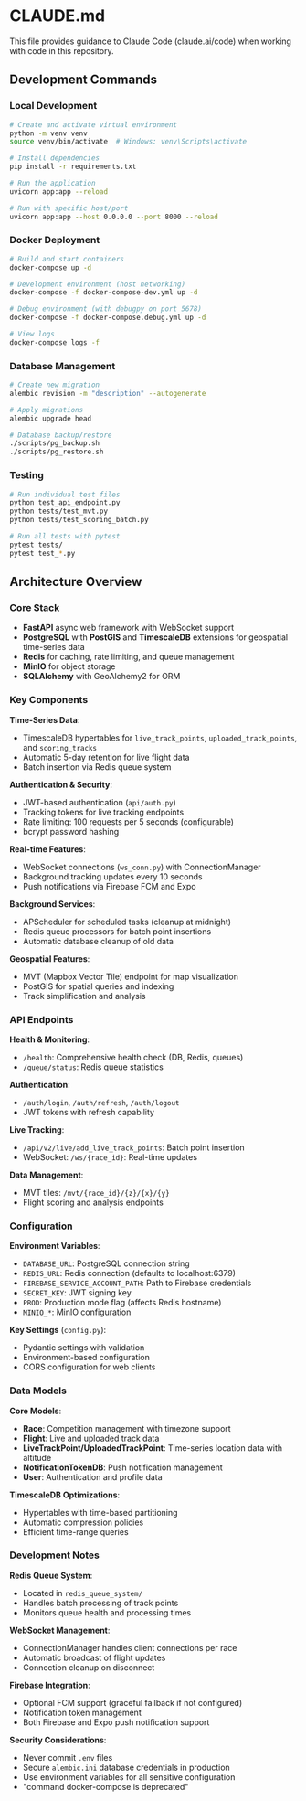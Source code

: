 # CLAUDE.md

This file provides guidance to Claude Code (claude.ai/code) when working with code in this repository.

## Development Commands

### Local Development
```bash
# Create and activate virtual environment
python -m venv venv
source venv/bin/activate  # Windows: venv\Scripts\activate

# Install dependencies
pip install -r requirements.txt

# Run the application
uvicorn app:app --reload

# Run with specific host/port
uvicorn app:app --host 0.0.0.0 --port 8000 --reload
```

### Docker Deployment
```bash
# Build and start containers
docker-compose up -d

# Development environment (host networking)
docker-compose -f docker-compose-dev.yml up -d

# Debug environment (with debugpy on port 5678)
docker-compose -f docker-compose.debug.yml up -d

# View logs
docker-compose logs -f
```

### Database Management
```bash
# Create new migration
alembic revision -m "description" --autogenerate

# Apply migrations
alembic upgrade head

# Database backup/restore
./scripts/pg_backup.sh
./scripts/pg_restore.sh
```

### Testing
```bash
# Run individual test files
python test_api_endpoint.py
python tests/test_mvt.py
python tests/test_scoring_batch.py

# Run all tests with pytest
pytest tests/
pytest test_*.py
```

## Architecture Overview

### Core Stack
- **FastAPI** async web framework with WebSocket support
- **PostgreSQL** with **PostGIS** and **TimescaleDB** extensions for geospatial time-series data
- **Redis** for caching, rate limiting, and queue management
- **MinIO** for object storage
- **SQLAlchemy** with GeoAlchemy2 for ORM

### Key Components

**Time-Series Data**:
- TimescaleDB hypertables for `live_track_points`, `uploaded_track_points`, and `scoring_tracks`
- Automatic 5-day retention for live flight data
- Batch insertion via Redis queue system

**Authentication & Security**:
- JWT-based authentication (`api/auth.py`)
- Tracking tokens for live tracking endpoints
- Rate limiting: 100 requests per 5 seconds (configurable)
- bcrypt password hashing

**Real-time Features**:
- WebSocket connections (`ws_conn.py`) with ConnectionManager
- Background tracking updates every 10 seconds
- Push notifications via Firebase FCM and Expo

**Background Services**:
- APScheduler for scheduled tasks (cleanup at midnight)
- Redis queue processors for batch point insertions
- Automatic database cleanup of old data

**Geospatial Features**:
- MVT (Mapbox Vector Tile) endpoint for map visualization
- PostGIS for spatial queries and indexing
- Track simplification and analysis

### API Endpoints

**Health & Monitoring**:
- `/health`: Comprehensive health check (DB, Redis, queues)
- `/queue/status`: Redis queue statistics

**Authentication**:
- `/auth/login`, `/auth/refresh`, `/auth/logout`
- JWT tokens with refresh capability

**Live Tracking**:
- `/api/v2/live/add_live_track_points`: Batch point insertion
- WebSocket: `/ws/{race_id}`: Real-time updates

**Data Management**:
- MVT tiles: `/mvt/{race_id}/{z}/{x}/{y}`
- Flight scoring and analysis endpoints

### Configuration

**Environment Variables**:
- `DATABASE_URL`: PostgreSQL connection string
- `REDIS_URL`: Redis connection (defaults to localhost:6379)
- `FIREBASE_SERVICE_ACCOUNT_PATH`: Path to Firebase credentials
- `SECRET_KEY`: JWT signing key
- `PROD`: Production mode flag (affects Redis hostname)
- `MINIO_*`: MinIO configuration

**Key Settings** (`config.py`):
- Pydantic settings with validation
- Environment-based configuration
- CORS configuration for web clients

### Data Models

**Core Models**:
- **Race**: Competition management with timezone support
- **Flight**: Live and uploaded track data
- **LiveTrackPoint/UploadedTrackPoint**: Time-series location data with altitude
- **NotificationTokenDB**: Push notification management
- **User**: Authentication and profile data

**TimescaleDB Optimizations**:
- Hypertables with time-based partitioning
- Automatic compression policies
- Efficient time-range queries

### Development Notes

**Redis Queue System**:
- Located in `redis_queue_system/`
- Handles batch processing of track points
- Monitors queue health and processing times

**WebSocket Management**:
- ConnectionManager handles client connections per race
- Automatic broadcast of flight updates
- Connection cleanup on disconnect

**Firebase Integration**:
- Optional FCM support (graceful fallback if not configured)
- Notification token management
- Both Firebase and Expo push notification support

**Security Considerations**:
- Never commit `.env` files
- Secure `alembic.ini` database credentials in production
- Use environment variables for all sensitive configuration
- "command docker-compose is deprecated"